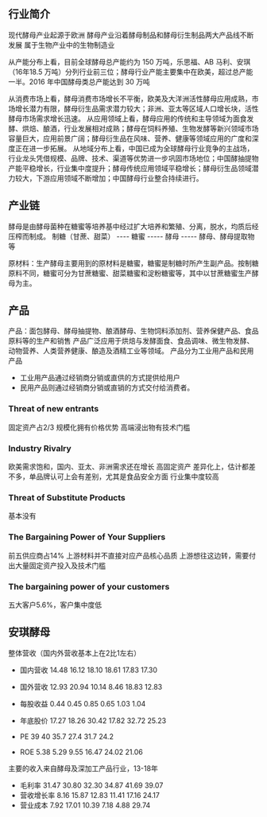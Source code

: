 ## 行业简介
现代酵母产业起源于欧洲
酵母产业沿着酵母制品和酵母衍生制品两大产品线不断发展
属于生物产业中的生物制造业

从产能分布上看，目前全球酵母总产能约为 150 万吨，乐思福、AB 马利、安琪（16年18.5 万吨）分列行业前三位；酵母行业产能主要集中在欧美，超过总产能一半。2016 年中国酵母类总产能达到 30 万吨

从消费市场上看，酵母消费市场增长不平衡，欧美及大洋洲活性酵母应用成熟，市场增长潜力有限，酵母衍生品需求潜力较大；非洲、亚太等区域人口增长块，活性酵母市场需求增长迅速。
从应用领域上看，酵母应用的传统和主导领域为面食发酵、烘焙、酿酒，行业发展相对成熟；酵母在饲料养殖、生物发酵等新兴领域市场容量巨大，应用前景广阔；酵母衍生品在风味、营养、健康等领域应用的广度和深度正在进一步拓展。
从地域分布上看，中国已成为全球酵母行业竞争的主战场，行业龙头凭借规模、品牌、技术、渠道等优势进一步巩固市场地位；中国酵抽提物产能平稳增长，行业集中度提升；酵母传统应用领域平稳增长；酵母衍生品领域潜力较大，下游应用领域不断增加；中国酵母行业整合持续进行。

## 产业链
酵母是由酵母菌种在糖蜜等培养基中经过扩大培养和繁殖、分离，脱水，均质后经压榨而制成。
制糖（甘蔗、甜菜） ---- 糖蜜 ----- 酵母 ----- 酵母、酵母提取物等

原材料：生产酵母主要用到的原材料是糖蜜，糖蜜是制糖时所产生副产品。按制糖原料不同，糖蜜可分为甘蔗糖蜜、甜菜糖蜜和淀粉糖蜜等，其中以甘蔗糖蜜生产酵母为主。

## 产品
产品：面包酵母、酵母抽提物、酿酒酵母、生物饲料添加剂、营养保健产品、食品原料等的生产和销售
产品广泛应用于烘焙与发酵面食、食品调味、微生物发酵、动物营养、人类营养健康、酿造及酒精工业等领域。
产品分为工业用产品和民用产品
- 工业用产品通过经销商分销或直供的方式提供给用户
- 民用产品则通过经销商分销或直销的方式交付给消费者。
### Threat of new entrants
固定资产占2/3
规模化拥有价格优势
高端浸出物有技术门槛
### Industry Rivalry
欧美需求饱和，国内、亚太、非洲需求还在增长
高固定资产
差异化上，估计都差不多，单品牌认可上会有差别，尤其是食品安全方面
行业集中度较高
### Threat of Substitute Products
基本没有
### The Bargaining Power of Your Suppliers
前五供应商占14%
上游材料并不直接对应产品核心品质
上游想往这边转，需要付出大量固定资产投入及技术门槛
### The bargaining power of your customers
五大客户5.6%，客户集中度低

## 安琪酵母
整体营收（国内外营收基本上在2比1左右）
- 国内营收   14.48 16.12 18.10 18.61 17.83 17.30
- 国外营收   12.93 20.94 10.14 8.46  18.83 12.83

- 每股收益  0.44  0.45  0.85  0.65  1.03  1.04
- 年底股价 17.27 18.26 30.42 17.82 32.72 25.23
- PE      39    40    35.7  27.4  31.7  24.2
- ROE     5.38 5.29 9.55 16.47 24.02 21.06

主要的收入来自酵母及深加工产品行业，13-18年
- 毛利率     31.47 30.80 32.30 34.87 41.69 39.07
- 营收增长率  8.16 15.87 12.83 11.41 17.16 24.17
- 营业成本    7.92 17.01 10.39 7.18  4.88  29.74
